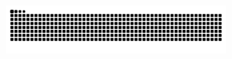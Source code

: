 
![Snake animation](https://github.com/tbagskk/tbagskk/blob/output/github-contribution-grid-snake.svg)
